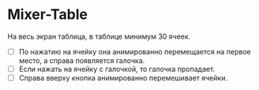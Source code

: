 # Mixer-Table

На весь экран таблица, в таблице минимум 30 ячеек.

- [ ] По нажатию на ячейку она анимированно перемещается на первое место, а справа появляется галочка.
- [ ] Если нажать на ячейку с галочкой, то галочка пропадает.
- [ ] Справа вверху кнопка анимированно перемешивает ячейки.
